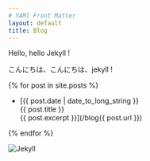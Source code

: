 ```yaml
---
# YAMl Front Matter
layout: default
title: Blog
---
```


Hello, hello Jekyll !  


こんにちは、こんにちは、jekyll !  


{% for post in site.posts %}
 - [{{ post.date | date_to_long_string }}<br>{{ post.title }}<br>{{ post.excerpt }}](/blog{{ post.url }})

{% endfor %}

![Jekyll](/blog/common/images/jekyll.png)
